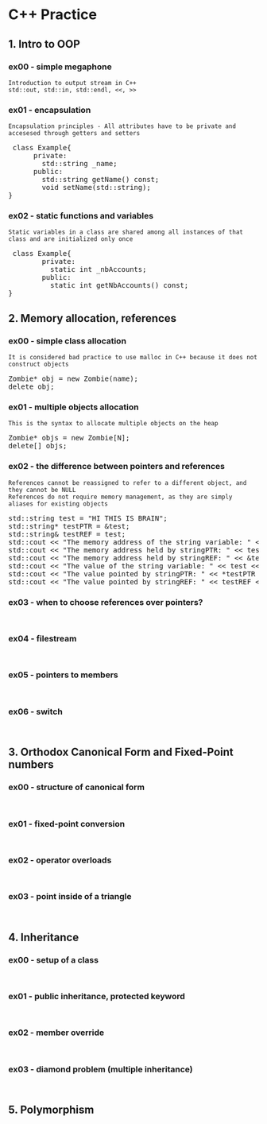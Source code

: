 # C++ Practice
## 1. Intro to OOP
### ex00 - simple megaphone
```
Introduction to output stream in C++
std::out, std::in, std::endl, <<, >>
```

### ex01 - encapsulation
```
Encapsulation principles - All attributes have to be private and accesesed through getters and setters
```
<pre lang=c++> class Example{
      private:
        std::string _name;
      public:
        std::string getName() const;
        void setName(std::string);
}</pre>

### ex02 - static functions and variables
```
Static variables in a class are shared among all instances of that class and are initialized only once
```
<pre lang=c++> class Example{
        private:
          static int _nbAccounts;
        public:
          static int getNbAccounts() const;
}</pre>

## 2. Memory allocation, references
### ex00 - simple class allocation
```
It is considered bad practice to use malloc in C++ because it does not construct objects
```
<pre lang=c++>Zombie* obj = new Zombie(name);
delete obj;</pre>

### ex01 - multiple objects allocation
```
This is the syntax to allocate multiple objects on the heap
```
<pre lang=c++>Zombie* objs = new Zombie[N];
delete[] objs;</pre>

### ex02 - the difference between pointers and references
```
References cannot be reassigned to refer to a different object, and they cannot be NULL
References do not require memory management, as they are simply aliases for existing objects
```
<pre lang=c++>std::string test = "HI THIS IS BRAIN";
std::string* testPTR = &test;
std::string& testREF = test;
std::cout << "The memory address of the string variable: " << &test << std::endl;
std::cout << "The memory address held by stringPTR: " << testPTR << std::endl;
std::cout << "The memory address held by stringREF: " << &testREF << std::endl;
std::cout << "The value of the string variable: " << test << std::endl;
std::cout << "The value pointed by stringPTR: " << *testPTR << std::endl;
std::cout << "The value pointed by stringREF: " << testREF << std::endl;</pre>

### ex03 - when to choose references over pointers?
```
```
<pre lang=c++></pre>
### ex04 - filestream
```
```
<pre lang=c++></pre>
### ex05 - pointers to members
```
```
<pre lang=c++></pre>
### ex06 - switch
```
```
<pre lang=c++></pre>
## 3. Orthodox Canonical Form and Fixed-Point numbers
### ex00 - structure of canonical form
```
```
<pre lang=c++></pre>
### ex01 - fixed-point conversion
```
```
<pre lang=c++></pre>
### ex02 - operator overloads
```
```
<pre lang=c++></pre>
### ex03 - point inside of a triangle
```
```
<pre lang=c++></pre>
## 4. Inheritance
### ex00 - setup of a class
```
```
<pre lang=c++></pre>
### ex01 - public inheritance, protected keyword
```
```
<pre lang=c++></pre>
### ex02 - member override
```
```
<pre lang=c++></pre>
### ex03 - diamond problem (multiple inheritance)
```
```
<pre lang=c++></pre>
## 5. Polymorphism
